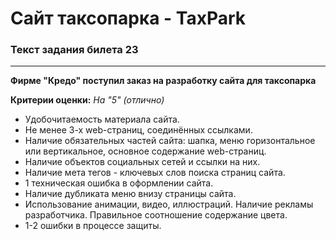 # Сайт таксопарка - TaxPark
### Текст задания билета 23
----
**Фирме "Кредо" поступил заказ на разработку сайта для таксопарка**

**Критерии оценки:**
*На "5" (отлично)*
- Удобочитаемость материала сайта.
- Не менее 3-х web-страниц, соединённых ссылками.
- Наличие обязательных частей сайта: шапка, меню горизонтальное или вертикальное, основное содержание web-страниц.
- Наличие объектов социальных сетей и ссылки на них.
- Наличие мета тегов - ключевых слов поиска страниц сайта.
- 1 техническая ошибка в оформлении сайта.
- Наличие дубликата меню внизу страницы сайта.
- Использование анимации, видео, иллюстраций.
Наличие рекламы разработчика.
Правильное соотношение содержание цвета.
- 1-2 ошибки в процессе защиты.
